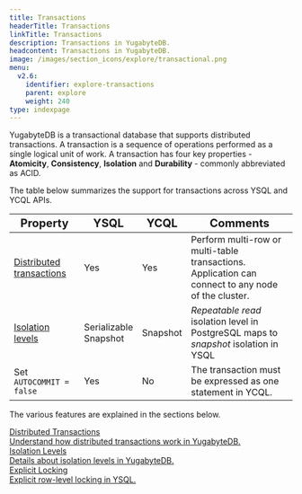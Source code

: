```yaml
---
title: Transactions
headerTitle: Transactions
linkTitle: Transactions
description: Transactions in YugabyteDB.
headcontent: Transactions in YugabyteDB.
image: /images/section_icons/explore/transactional.png
menu:
  v2.6:
    identifier: explore-transactions
    parent: explore
    weight: 240
type: indexpage
---
```


YugabyteDB is a transactional database that supports distributed transactions. A transaction is a sequence of operations performed as a single logical unit of work. A transaction has four key properties - **Atomicity**, **Consistency**, **Isolation** and **Durability** - commonly abbreviated as ACID.


The table below summarizes the support for transactions across YSQL and YCQL APIs.

| <span style="font-size:20px;">Property</span> | <span style="font-size:20px;">YSQL</span> | <span style="font-size:20px;">YCQL</span> | <span style="font-size:20px;">Comments</span> |
|--------------------------------------------------|-------------|----------|----------|
| <span style="font-size:16px;">[Distributed transactions](distributed-transactions-ysql/)</span> | <span style="font-size:16px;">Yes</span> | <span style="font-size:16px;">Yes</span> | Perform multi-row or multi-table transactions. <br/> Application can connect to any node of the cluster. |
| <span style="font-size:16px;">[Isolation levels](isolation-levels/)</span> | <span style="font-size:16px;">Serializable <br/>Snapshot</span>  | <span style="font-size:16px;">Snapshot</span> | *Repeatable read* isolation level in PostgreSQL maps to <br/>*snapshot* isolation in YSQL |
| Set `AUTOCOMMIT = false` | <span style="font-size:16px;">Yes</span> | <span style="font-size:16px;">No</span> | The transaction must be expressed as one statement in YCQL. |


<!--
| <span style="font-size:16px;">[Explicit locking](explicit-locking/)</span>         | <span style="font-size:16px;">Yes</span> | <span style="font-size:16px;">No</span>       | Ability to perform row and table level locking |
| <span style="font-size:16px;">[DDL statements](ddl-operations/)</span> | <span style="font-size:16px;">Transaction per <br/>DDL-statement</span>  | <span style="font-size:16px;">Transaction per <br/>DDL-statement</span> | Each DDL statement is a transaction in both YSQL and YCQL, <br/>even if other DDL statements are in a transaction block in YSQL. |
| <span style="font-size:16px;">[Non-transactional tables](non-transactional-tables/)</span> | <span style="font-size:16px;">No</span>         | <span style="font-size:16px;">Yes</span>      | Ability to disable multi-row transactions on a per-table basis. <br/>Useful for some features like automatic data expiry. |

-->

The various features are explained in the sections below.

<div class="row">

   <div class="col-12 col-md-6 col-lg-12 col-xl-6">
    <a class="section-link icon-offset" href="distributed-transactions-ysql/">
      <div class="head">
        <div class="icon"><i class="fa-solid fa-sitemap"></i></div>
        <div class="title">Distributed Transactions</div>
      </div>
      <div class="body">
        Understand how distributed transactions work in YugabyteDB.
      </div>
    </a>
  </div>
  <div class="col-12 col-md-6 col-lg-12 col-xl-6">
    <a class="section-link icon-offset" href="isolation-levels/">
      <div class="head">
        <div class="icon"><i class="fa-solid fa-bars-staggered"></i></div>
        <div class="title">Isolation Levels</div>
      </div>
      <div class="body">
        Details about isolation levels in YugabyteDB.
      </div>
    </a>
  </div>
  <div class="col-12 col-md-6 col-lg-12 col-xl-6">
    <a class="section-link icon-offset" href="explicit-locking/">
      <div class="head">
        <div class="icon"><i class="fa-solid fa-lock"></i></div>
        <div class="title">Explicit Locking</div>
      </div>
      <div class="body">
        Explicit row-level locking in YSQL.
      </div>
    </a>
  </div>
<!-- ADD THIS ONCE READY:
  <div class="col-12 col-md-6 col-lg-12 col-xl-6">
    <a class="section-link icon-offset" href="ddl-operations/">
      <div class="head">
        <div class="icon"><i class="fa-solid fa-table"></i></div>
        <div class="title">DDL Operations</div>
      </div>
      <div class="body">
        How YugabyteDB handles DDL operations in transaction blocks.
      </div>
    </a>
  </div>
  <div class="col-12 col-md-6 col-lg-12 col-xl-6">
    <a class="section-link icon-offset" href="non-transactional-tables/">
      <div class="head">
        <div class="icon"><i class="fa-solid fa-strikethrough"></i></div>
        <div class="title">Non-Transactional Tables</div>
      </div>
      <div class="body">
        Disable multi-row transactions on a per-table basis in YCQL.
      </div>
    </a>
  </div>
-->
</div>
